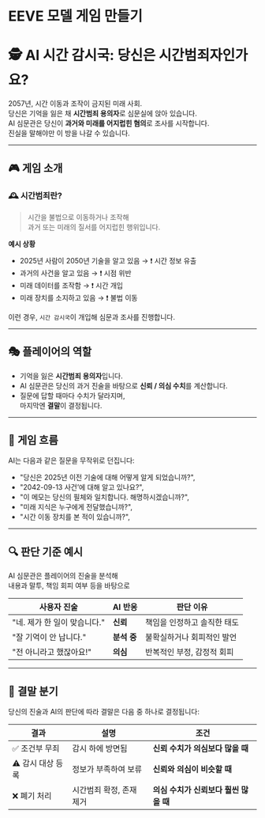 # EEVE 모델 게임 만들기 

# 🕵️ AI 시간 감시국: 당신은 시간범죄자인가요?

2057년, 시간 이동과 조작이 금지된 미래 사회.  
당신은 기억을 잃은 채 **시간범죄 용의자**로 심문실에 앉아 있습니다.  
AI 심문관은 당신이 **과거와 미래를 어지럽힌 혐의**로 조사를 시작합니다.  
진실을 말해야만 이 방을 나갈 수 있습니다.

---

## 🎮 게임 소개

### 🕰️ 시간범죄란?
> 시간을 불법으로 이동하거나 조작해  
> 과거 또는 미래의 질서를 어지럽힌 행위입니다.

**예시 상황**
- 2025년 사람이 2050년 기술을 알고 있음 → ❗ 시간 정보 유출  
- 과거의 사건을 알고 있음 → ❗ 시점 위반  
- 미래 데이터를 조작함 → ❗ 시간 개입  
- 미래 장치를 소지하고 있음 → ❗ 불법 이동  

이런 경우, `시간 감시국`이 개입해 심문과 조사를 진행합니다.

---

## 🎭 플레이어의 역할

- 기억을 잃은 **시간범죄 용의자**입니다.
- AI 심문관은 당신의 과거 진술을 바탕으로 **신뢰 / 의심 수치**를 계산합니다.
- 질문에 답할 때마다 수치가 달라지며,  
  마지막엔 **결말**이 결정됩니다.

---

## 🧠 게임 흐름

AI는 다음과 같은 질문을 무작위로 던집니다:

- "당신은 2025년 이전 기술에 대해 어떻게 알게 되었습니까?",
- "2042-09-13 사건’에 대해 알고 있나요?",
- "이 메모는 당신의 필체와 일치합니다. 해명하시겠습니까?",
- "미래 지식은 누구에게 전달했습니까?",
- "시간 이동 장치를 본 적이 있습니까?",

---

## 🔍 판단 기준 예시

AI 심문관은 플레이어의 진술을 분석해  
내용과 말투, 책임 회피 여부 등을 바탕으로 

| 사용자 진술                          | AI 반응       | 판단 이유                         |
|--------------------------------------|---------------|----------------------------------|
| "네. 제가 한 일이 맞습니다."        |  **신뢰**     | 책임을 인정하고 솔직한 태도       |
| "잘 기억이 안 납니다."              |  **분석 중** | 불확실하거나 회피적인 발언         |
| "전 아니라고 했잖아요!"            |  **의심**     | 반복적인 부정, 감정적 회피         |


---

## 🧾 결말 분기

당신의 진술과 AI의 판단에 따라 결말은 다음 중 하나로 결정됩니다:

| 결과 | 설명 | 조건 |
|------|------|------|
| ✅ 조건부 무죄 | 감시 하에 방면됨 | **신뢰 수치가 의심보다 많을 때** |
| ⚠️ 감시 대상 등록 | 정보가 부족하여 보류 | **신뢰와 의심이 비슷할 때** |
| ❌ 폐기 처리 | 시간범죄 확정, 존재 제거 | **의심 수치가 신뢰보다 훨씬 많을 때** |
